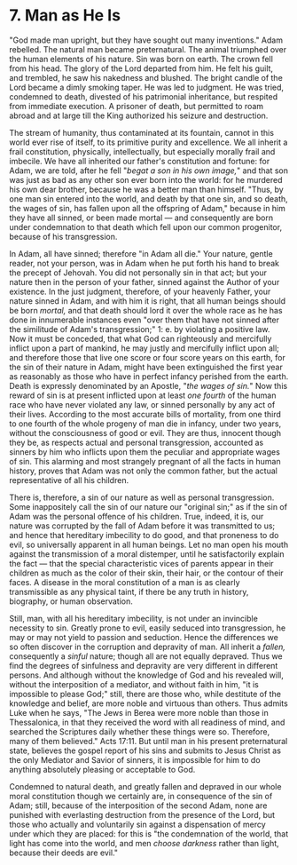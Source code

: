# 7. Man as He Is

"God made man upright, but they have sought out many inventions." Adam rebelled. The natural man became preternatural. The animal triumphed over the human elements of his nature. Sin was born on earth. The crown fell from his head. The glory of the Lord departed from him. He felt his guilt, and trembled, he saw his nakedness and blushed. The bright candle of the Lord became a dimly smoking taper. He was led to judgment. He was tried, condemned to death, divested of his patrimonial inheritance, but respited from immediate execution. A prisoner of death, but permitted to roam abroad and at large till the King authorized his seizure and destruction.

The stream of humanity, thus contaminated at its fountain, cannot in this world ever rise of itself, to its primitive purity and excellence. We all inherit a frail constitution, physically, intellectually, but especially morally frail and imbecile. We have all inherited our father's constitution and fortune: for Adam, we are told, after he fell "*begat a son in his own image,*" and that son was just as bad as any other son ever born into the world: for he murdered his own dear brother, because he was a better man than himself. "Thus, by one man sin entered into the world, and death by that one sin, and so death, the wages of sin, has fallen upon all the offspring of Adam," because in him they have all sinned, or been made mortal — and consequently are born under condemnation to that death which fell upon our common progenitor, because of his transgression.

In Adam, all have sinned; therefore "in Adam all die." Your nature, gentle reader, not your person, was in Adam when he put forth his hand to break the precept of Jehovah. You did not personally sin in that act; but your nature then in the person of your father, sinned against the Author of your existence. In the just judgment, therefore, of your heavenly Father, your nature sinned in Adam, and with him it is right, that all human beings should be born *mortal,* and that death should lord it over the whole race as he has done in innumerable instances even "over them that have not sinned after the similitude of Adam's transgression;" 1: e. by violating a positive law. Now it must be conceded, that what God can righteously and mercifully inflict upon a part of mankind, he may justly and mercifully inflict upon all; and therefore those that live one score or four score years on this earth, for the sin of their nature in Adam, might have been extinguished the first year as reasonably as those who have in perfect infancy perished from the earth. Death is expressly denominated by an Apostle, "*the wages of sin.*" Now this reward of sin is at present inflicted upon at least *one fourth* of the human race who have never violated any law, or sinned personally by any act of their lives. According to the most accurate bills of mortality, from one third to one fourth of the whole progeny of man die in infancy, under two years, without the consciousness of good or evil. They are thus, innocent though they be, as respects actual and personal transgression, accounted as sinners by him who inflicts upon them the peculiar and appropriate wages of sin. This alarming and most strangely pregnant of all the facts in human history, proves that Adam was not only the common father, but the actual representative of all his children.

There is, therefore, a sin of our nature as well as personal transgression. Some inappositely call the sin of our nature our "original sin;" as if the sin of Adam was the personal offence of his children. True, indeed, it is, our nature was corrupted by the fall of Adam before it was transmitted to us; and hence that hereditary imbecility to do good, and that proneness to do evil, so universally apparent in all human beings. Let no man open his mouth against the transmission of a moral distemper, until he satisfactorily explain the fact — that the special characteristic vices of parents appear in their children as much as the color of their skin, their hair, or the contour of their faces. A disease in the moral constitution of a man is as clearly transmissible as any physical taint, if there be any truth in history, biography, or human observation.

Still, man, with all his hereditary imbecility, is not under an invincible necessity to sin. Greatly prone to evil, easily seduced into transgression, he may or may not yield to passion and seduction. Hence the differences we so often discover in the corruption and depravity of man. All inherit a *fallen,* consequently a *sinful* nature; though all are not equally depraved. Thus we find the degrees of sinfulness and depravity are very different in different persons. And although without the knowledge of God and his revealed will, without the interposition of a mediator, and without faith in him, "it is impossible to please God;" still, there are those who, while destitute of the knowledge and belief, are more noble and virtuous than others. Thus admits Luke when he says, "The Jews in Berea were more noble than those in Thessalonica, in that they received the word with all readiness of mind, and searched the Scriptures daily whether these things were so. Therefore, many of them believed." Acts 17:11. But until man in his present preternatural state, believes the gospel report of his sins and submits to Jesus Christ as the only Mediator and Savior of sinners, it is impossible for him to do anything absolutely pleasing or acceptable to God.

Condemned to natural death, and greatly fallen and depraved in our whole moral constitution though we certainly are, in consequence of the sin of Adam; still, because of the interposition of the second Adam, none are punished with everlasting destruction from the presence of the Lord, but those who actually and voluntarily sin against a dispensation of mercy under which they are placed: for this is "the condemnation of the world, that light has come into the world, and men *choose darkness* rather than light, because their deeds are evil."
